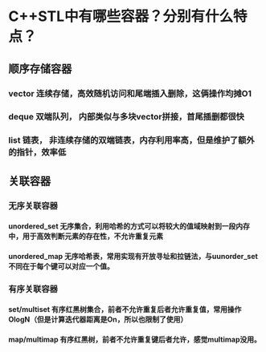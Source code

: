 # C++STL中有哪些容器？分别有什么特点？

## 顺序存储容器
### vector 连续存储，高效随机访问和尾端插入删除，这俩操作均摊O1
### deque 双端队列， 内部类似与多块vector拼接，首尾插删都很快
### list 链表， 非连续存储的双端链表，内存利用率高，但是维护了额外的指针，效率低


## 关联容器

### 无序关联容器

#### unordered_set 无序集合，利用哈希的方式可以将较大的值域映射到一段内存中，用于高效判断元素的存在性，不允许重复元素

#### unordered_map 无序哈希表，常用实现有开放寻址和拉链法，与uunorder_set 不同在于每个键可以对应一个值。

### 有序关联容器

#### set/multiset 有序红黑树集合，前者不允许重复后者允许重复值，常用操作OlogN（但是计算迭代器距离是On，所以也限制了使用）
#### map/multimap 有序红黑树，前者不允许重复键后者允许，感觉multimap没用。
